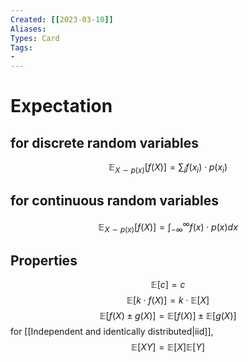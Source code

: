 ```yaml
---
Created: [[2023-03-10]]
Aliases: 
Types: Card
Tags: 
- 
---
```

# Expectation
## for discrete random variables
$$\mathbb{E}_{X\sim p(x)}[f(X)]=\sum_if(x_i)\cdot p(x_i)$$
## for continuous random variables
$$\mathbb{E}_{X\sim p(x)}[f(X)]=\int_{-\infty}^{\infty}f(x)\cdot p(x)dx$$
## Properties
$$\mathbb{E}[c]=c$$
$$\mathbb{E}[k\cdot f(X)]=k\cdot\mathbb{E}[X]$$
$$\mathbb{E}[f(X)\pm g(X)]=\mathbb{E}[f(X)]\pm\mathbb{E}[g(X)]$$
for [[Independent and identically distributed|iid]], 
$$\mathbb{E}[XY]=\mathbb{E}[X]\mathbb{E}[Y]$$